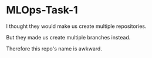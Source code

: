 # MLOps-Task-1
I thought they would make us create multiple repositories.

But they made us create multiple branches instead.

Therefore this repo's name is awkward.
